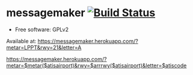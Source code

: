 # messagemaker [![Build Status](https://travis-ci.org/pedro2555/messagemaker.svg?branch=master)](https://travis-ci.org/pedro2555/messagemaker)

* Free software: GPLv2

Available at:
https://messagemaker.herokuapp.com/?metar=LPPT&rwy=21&letter=A

https://messagemaker.herokuapp.com/?metar=$metar($atisairport)&rwy=$arrrwy($atisairport)&letter=$atiscode
